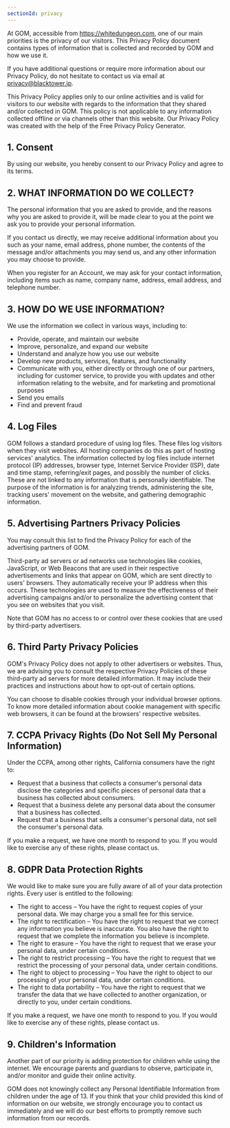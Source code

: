 ```yaml
---
sectionId: privacy
---
```


At GOM, accessible from https://whitedungeon.com, one of our main priorities is the privacy of our visitors. This Privacy Policy document contains types of information that is collected and recorded by GOM and how we use it.

If you have additional questions or require more information about our Privacy Policy, do not hesitate to contact us via email at [privacy@blacktower.jp](mailto:privacy@blacktower.jp).

This Privacy Policy applies only to our online activities and is valid for visitors to our website with regards to the information that they shared and/or collected in GOM. This policy is not applicable to any information collected offline or via channels other than this website. Our Privacy Policy was created with the help of the Free Privacy Policy Generator.

## 1. Consent

By using our website, you hereby consent to our Privacy Policy and agree to its terms.

## 2. WHAT INFORMATION DO WE COLLECT?

The personal information that you are asked to provide, and the reasons why you are asked to provide it, will be made clear to you at the point we ask you to provide your personal information.

If you contact us directly, we may receive additional information about you such as your name, email address, phone number, the contents of the message and/or attachments you may send us, and any other information you may choose to provide.

When you register for an Account, we may ask for your contact information, including items such as name, company name, address, email address, and telephone number.

## 3. HOW DO WE USE INFORMATION?

We use the information we collect in various ways, including to:
* Provide, operate, and maintain our website
* Improve, personalize, and expand our website
* Understand and analyze how you use our website
* Develop new products, services, features, and functionality
* Communicate with you, either directly or through one of our partners, including for customer service, to provide you with updates and other information relating to the website, and for marketing and promotional purposes
* Send you emails
* Find and prevent fraud

## 4. Log Files
GOM follows a standard procedure of using log files. These files log visitors when they visit websites. All hosting companies do this as part of hosting services' analytics. The information collected by log files include internet protocol (IP) addresses, browser type, Internet Service Provider (ISP), date and time stamp, referring/exit pages, and possibly the number of clicks. These are not linked to any information that is personally identifiable. The purpose of the information is for analyzing trends, administering the site, tracking users' movement on the website, and gathering demographic information.

## 5. Advertising Partners Privacy Policies

You may consult this list to find the Privacy Policy for each of the advertising partners of GOM.

Third-party ad servers or ad networks use technologies like cookies, JavaScript, or Web Beacons that are used in their respective advertisements and links that appear on GOM, which are sent directly to users' browsers. They automatically receive your IP address when this occurs. These technologies are used to measure the effectiveness of their advertising campaigns and/or to personalize the advertising content that you see on websites that you visit.

Note that GOM has no access to or control over these cookies that are used by third-party advertisers.

## 6. Third Party Privacy Policies

GOM's Privacy Policy does not apply to other advertisers or websites. Thus, we are advising you to consult the respective Privacy Policies of these third-party ad servers for more detailed information. It may include their practices and instructions about how to opt-out of certain options.

You can choose to disable cookies through your individual browser options. To know more detailed information about cookie management with specific web browsers, it can be found at the browsers' respective websites.

## 7. CCPA Privacy Rights (Do Not Sell My Personal Information)

Under the CCPA, among other rights, California consumers have the right to:
* Request that a business that collects a consumer's personal data disclose the categories and specific pieces of personal data that a business has collected about consumers.
* Request that a business delete any personal data about the consumer that a business has collected.
* Request that a business that sells a consumer's personal data, not sell the consumer's personal data.

If you make a request, we have one month to respond to you. If you would like to exercise any of these rights, please contact us.

## 8. GDPR Data Protection Rights

We would like to make sure you are fully aware of all of your data protection rights. Every user is entitled to the following:
* The right to access – You have the right to request copies of your personal data. We may charge you a small fee for this service.
* The right to rectification – You have the right to request that we correct any information you believe is inaccurate. You also have the right to request that we complete the information you believe is incomplete.
* The right to erasure – You have the right to request that we erase your personal data, under certain conditions.
* The right to restrict processing – You have the right to request that we restrict the processing of your personal data, under certain conditions.
* The right to object to processing – You have the right to object to our processing of your personal data, under certain conditions.
* The right to data portability – You have the right to request that we transfer the data that we have collected to another organization, or directly to you, under certain conditions.

If you make a request, we have one month to respond to you. If you would like to exercise any of these rights, please contact us.

## 9. Children's Information

Another part of our priority is adding protection for children while using the internet. We encourage parents and guardians to observe, participate in, and/or monitor and guide their online activity.

GOM does not knowingly collect any Personal Identifiable Information from children under the age of 13. If you think that your child provided this kind of information on our website, we strongly encourage you to contact us immediately and we will do our best efforts to promptly remove such information from our records.
